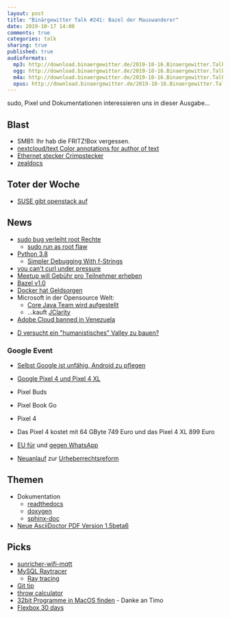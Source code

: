 ```yaml
---
layout: post
title: "Binärgewitter Talk #241: Bazel der Mauswanderer"
date: 2019-10-17 14:00
comments: true
categories: talk
sharing: true
published: true
audioformats:
  mp3: http://download.binaergewitter.de/2019-10-16.Binaergewitter.Talk.241.mp3
  ogg: http://download.binaergewitter.de/2019-10-16.Binaergewitter.Talk.241.ogg
  m4a: http://download.binaergewitter.de/2019-10-16.Binaergewitter.Talk.241.m4a
  opus: http://download.binaergewitter.de/2019-10-16.Binaergewitter.Talk.241.opus
---
```

sudo, Pixel und Dokumentationen interessieren uns in dieser Ausgabe...

## Blast
- SMB1: Ihr hab die FRITZ!Box vergessen.
- [nextcloud/text Color annotations for author of text]( https://github.com/nextcloud/text/issues/91 )
- [Ethernet stecker Crimpstecker]( https://www.ebay.de/itm/8-x-Netzwerk-LAN-RJ45-Ethernet-stecker-Crimpstecker-Cat-6-7-5-5e-Kabel-Connector/283494876600?hash=item42019c85b8:g:Ys0AAOSwHsxc57Ba )
- [zealdocs]( https://zealdocs.org/ )

## Toter der Woche
* [SUSE gibt openstack auf]( https://www.linux-magazin.de/news/suse-gibt-openstack-services-auf/ )

## News
- [sudo bug verleiht root Rechte]( https://www.heise.de/security/meldung/Linux-Bug-in-sudo-verleiht-Root-Rechte-4557770.html )
  * [sudo run as root flaw]( https://thehackernews.com/2019/10/linux-sudo-run-as-root-flaw.html )
- [Python 3.8]( https://docs.python.org/3/whatsnew/3.8.html )
  * [Simpler Debugging With f-Strings]( https://realpython.com/python38-new-features/#simpler-debugging-with-f-strings )
- [you can't curl under pressure]( https://blog.benjojo.co.uk/post/you-cant-curl-under-pressure )
- [Meetup will Gebühr pro Teilnehmer erheben]( https://www.meetup.com/lp/paymentchanges )
- [Bazel v1.0]( https://blog.bazel.build/2019/10/10/bazel-1.0.html )
- [Docker hat Geldsorgen]( https://www.pro-linux.de/news/1/27485/geldsorgen-bei-docker.html )
- Microsoft in der Opensource Welt: 
  * [Core Java Team wird aufgestellt]( https://twitter.com/brunoborges/status/1180137427807035392 )
  * ...kauft [JClarity]( https://www.jclarity.com/index.php )
- [Adobe Cloud banned in Venezuela]( http://thenewcamera.com/know-why-adobe-lightroom-and-photoshop-banned-in-venezuela/ )
* [D versucht ein "humanistisches" Valley zu bauen?]( https://www.heise.de/newsticker/meldung/Humanistische-Antwort-auf-das-Silicon-Valley-4550597.html )

### Google Event
- [Selbst Google ist unfähig, Android zu pflegen]( https://www.golem.de/news/linux-kernel-selbst-google-ist-unfaehig-android-zu-pflegen-1910-144319.html )
- [Google Pixel 4 und Pixel 4 XL](https://www.heise.de/newsticker/meldung/Google-Pixel-4-und-Pixel-4-XL-Mit-Radar-Chip-und-Astro-Fotografie-4555806.html)
- Pixel Buds
- Pixel Book Go
- Pixel 4
- Das Pixel 4 kostet mit 64 GByte 749 Euro und das Pixel 4 XL 899 Euro

- [EU für](https://www.heise.de/newsticker/meldung/Messenger-Signal-fuer-EU-Abgeordnete-untersagt-4547528.html) und [gegen WhatsApp](https://www.heise.de/newsticker/meldung/EU-Parlament-empfiehlt-Jabber-statt-WhatsApp-und-prueft-Signal-4557826.html)
- [Neuanlauf](https://www.change.org/p/stoppt-die-zensurmaschine-rettet-das-internet-uploadfilter-artikel13-saveyourinternet/ ) zur [Urheberrechtsreform](https://www.abendblatt.de/ratgeber/multimedia/article227362319/Neuer-Anlauf-zu-EU-Urheberrechts-Reform-ohne-Upload-Filter.html)


## Themen
- Dokumentation
  * [readthedocs](https://readthedocs.org/)
  * [doxygen](http://www.doxygen.nl/)
  * [sphinx-doc](https://www.sphinx-doc.org/en/master/)
 - [Neue AsciiDoctor PDF Version 1.5beta6]( https://github.com/asciidoctor/asciidoctor-pdf/releases/tag/v1.5.0.beta.6 )
 
 ## Picks
- [sunricher-wifi-mqtt]( https://github.com/magcode/sunricher-wifi-mqtt/ )
- [MySQL Raytracer]( http://www.pouet.net/prod.php?which=83222 )
  * [Ray tracing]( https://en.wikipedia.org/wiki/Ray_tracing_\(graphics\) )
- [Git tip]( https://twitter.com/brandur/status/1182066723337293828 )
- [throw calculator]( https://xkcd.com/2198/ )
- [32bit Programme in MacOS finden]( https://www.heise.de/mac-and-i/tipps/32-Bit-Apps-in-macOS-per-Spotlight-finden-4076047.html ) - Danke an Timo
- [Flexbox 30 days](https://twitter.com/samantha_ming/status/1168234277529509888)
